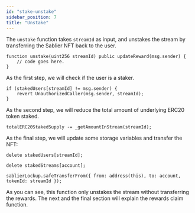 ```yaml
---
id: "stake-unstake"
sidebar_position: 7
title: "Unstake"
---
```


The `unstake` function takes `streamId` as input, and unstakes the stream by transferring the Sablier NFT back to the
user.

```solidity
function unstake(uint256 streamId) public updateReward(msg.sender) {
    // code goes here.
}
```

As the first step, we will check if the user is a staker.

```solidity
if (stakedUsers[streamId] != msg.sender) {
    revert UnauthorizedCaller(msg.sender, streamId);
}
```

As the second step, we will reduce the total amount of underlying ERC20 token staked.

```solidity
totalERC20StakedSupply -= _getAmountInStream(streamId);
```

As the final step, we will update some storage variables and transfer the NFT:

```solidity
delete stakedUsers[streamId];

delete stakedStreams[account];

sablierLockup.safeTransferFrom({ from: address(this), to: account, tokenId: streamId });
```

As you can see, this function only unstakes the stream without transferring the rewards. The next and the final section
will explain the rewards claim function.
